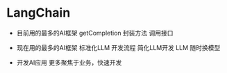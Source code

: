# LangChain

- 目前用的最多的AI框架
    getCompletion 封装方法 调用接口
- 现在用的最多的AI框架
    标准化LLM 开发流程
    简化LLM开发
    LLM 随时换模型

- 开发AI应用
    更多聚焦于业务，快速开发